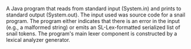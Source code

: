 A Java program that reads from standard input (System.in) and prints to standard output (System.out). The input used was source code for a snail program. The program either indicates that there is an error in the input (e.g., a malformed string) or emits an SL-Lex-formatted serialized list of snail tokens. The program's main lexer component is constructed by a lexical analyzer generator.
